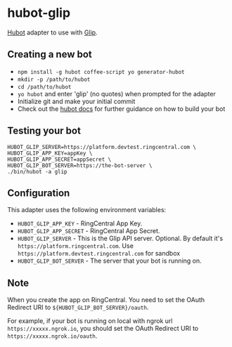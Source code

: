 # hubot-glip

[Hubot](https://hubot.github.com/) adapter to use with [Glip](https://glip.com/).


## Creating a new bot

- `npm install -g hubot coffee-script yo generator-hubot`
- `mkdir -p /path/to/hubot`
- `cd /path/to/hubot`
- `yo hubot` and enter 'glip' (no quotes) when prompted for the adapter
- Initialize git and make your initial commit
- Check out the [hubot docs](https://github.com/github/hubot/tree/master/docs) for further guidance on how to build your bot


## Testing your bot

```
HUBOT_GLIP_SERVER=https://platform.devtest.ringcentral.com \
HUBOT_GLIP_APP_KEY=appKey \
HUBOT_GLIP_APP_SECRET=appSecret \
HUBOT_GLIP_BOT_SERVER=https://the-bot-server \
./bin/hubot -a glip
```


## Configuration

This adapter uses the following environment variables:

- `HUBOT_GLIP_APP_KEY` - RingCentral App Key.
- `HUBOT_GLIP_APP_SECRET` - RingCentral App Secret.
- `HUBOT_GLIP_SERVER` - This is the Glip API server. Optional. By default it's `https://platform.ringcentral.com`. Use `https://platform.devtest.ringcentral.com` for sandbox
- `HUBOT_GLIP_BOT_SERVER` - The server that your bot is running on.


## Note

When you create the app on RingCentral. You need to set the OAuth Redirect URI to `${HUBOT_GLIP_BOT_SERVER}/oauth`.

For example, if your bot is running on local with ngrok url `https://xxxxx.ngrok.io`, you should set the OAuth Redirect URI to `https://xxxxx.ngrok.io/oauth`.
